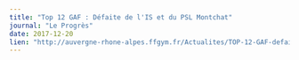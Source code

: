 ```yaml
---
title: "Top 12 GAF : Défaite de l'IS et du PSL Montchat"
journal: "Le Progrès"
date: 2017-12-20
lien: "http://auvergne-rhone-alpes.ffgym.fr/Actualites/TOP-12-GAF-defaite-de-l-IS-et-du-PSLM-Montchat"
---
```

